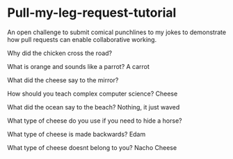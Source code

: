# Pull-my-leg-request-tutorial
An open challenge to submit comical punchlines to my jokes to demonstrate how pull requests can enable collaborative working.

Why did the chicken cross the road?

What is orange and sounds like a parrot?
A carrot

What did the cheese say to the mirror?

How should you teach complex computer science?
Cheese

What did the ocean say to the beach?
Nothing, it just waved

What type of cheese do you use if you need to hide a horse?

What type of cheese is made backwards?
Edam

What type of cheese doesnt belong to you?
Nacho Cheese
